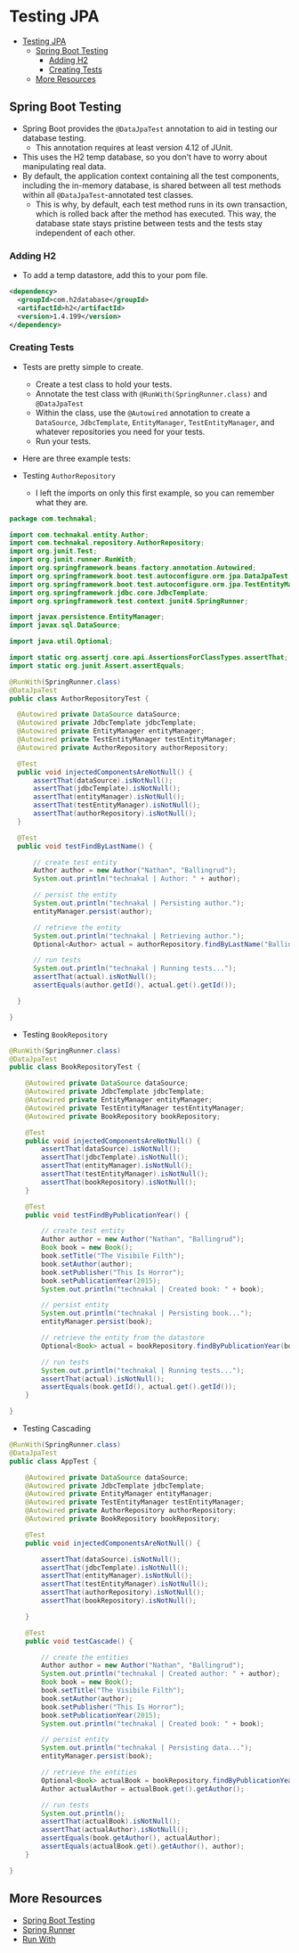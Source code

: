 # Testing JPA

<!-- TOC -->

- [Testing JPA](#testing-jpa)
  - [Spring Boot Testing](#spring-boot-testing)
    - [Adding H2](#adding-h2)
    - [Creating Tests](#creating-tests)
  - [More Resources](#more-resources)

<!-- /TOC -->

## Spring Boot Testing

- Spring Boot provides the `@DataJpaTest` annotation to aid in testing our database testing.
  - This annotation requires at least version 4.12 of JUnit.
- This uses the H2 temp database, so you don't have to worry about manipulating real data.
- By default, the application context containing all the test components, including the in-memory database, is shared between all test methods within all `@DataJpaTest`-annotated test classes.
  - This is why, by default, each test method runs in its own transaction, which is rolled back after the method has executed. This way, the database state stays pristine between tests and the tests stay independent of each other.

### Adding H2

- To add a temp datastore, add this to your pom file.

```xml
<dependency>
  <groupId>com.h2database</groupId>
  <artifactId>h2</artifactId>
  <version>1.4.199</version>
</dependency>
```

### Creating Tests

- Tests are pretty simple to create.
  - Create a test class to hold your tests.
  - Annotate the test class with `@RunWith(SpringRunner.class)` and `@DataJpaTest`
  - Within the class, use the `@Autowired` annotation to create a `DataSource`, `JdbcTemplate`, `EntityManager`, `TestEntityManager`, and whatever repositories you need for your tests.
  - Run your tests.
- Here are three example tests:

- Testing `AuthorRepository`
  - I left the imports on only this first example, so you can remember what they are.

```java
package com.technakal;

import com.technakal.entity.Author;
import com.technakal.repository.AuthorRepository;
import org.junit.Test;
import org.junit.runner.RunWith;
import org.springframework.beans.factory.annotation.Autowired;
import org.springframework.boot.test.autoconfigure.orm.jpa.DataJpaTest;
import org.springframework.boot.test.autoconfigure.orm.jpa.TestEntityManager;
import org.springframework.jdbc.core.JdbcTemplate;
import org.springframework.test.context.junit4.SpringRunner;

import javax.persistence.EntityManager;
import javax.sql.DataSource;

import java.util.Optional;

import static org.assertj.core.api.AssertionsForClassTypes.assertThat;
import static org.junit.Assert.assertEquals;

@RunWith(SpringRunner.class)
@DataJpaTest
public class AuthorRepositoryTest {

  @Autowired private DataSource dataSource;
  @Autowired private JdbcTemplate jdbcTemplate;
  @Autowired private EntityManager entityManager;
  @Autowired private TestEntityManager testEntityManager;
  @Autowired private AuthorRepository authorRepository;

  @Test
  public void injectedComponentsAreNotNull() {
      assertThat(dataSource).isNotNull();
      assertThat(jdbcTemplate).isNotNull();
      assertThat(entityManager).isNotNull();
      assertThat(testEntityManager).isNotNull();
      assertThat(authorRepository).isNotNull();
  }

  @Test
  public void testFindByLastName() {

      // create test entity
      Author author = new Author("Nathan", "Ballingrud");
      System.out.println("technakal | Author: " + author);

      // persist the entity
      System.out.println("technakal | Persisting author.");
      entityManager.persist(author);

      // retrieve the entity
      System.out.println("technakal | Retrieving author.");
      Optional<Author> actual = authorRepository.findByLastName("Ballingrud");

      // run tests
      System.out.println("technakal | Running tests...");
      assertThat(actual).isNotNull();
      assertEquals(author.getId(), actual.get().getId());

  }

}

```

- Testing `BookRepository`

```java
@RunWith(SpringRunner.class)
@DataJpaTest
public class BookRepositoryTest {

    @Autowired private DataSource dataSource;
    @Autowired private JdbcTemplate jdbcTemplate;
    @Autowired private EntityManager entityManager;
    @Autowired private TestEntityManager testEntityManager;
    @Autowired private BookRepository bookRepository;

    @Test
    public void injectedComponentsAreNotNull() {
        assertThat(dataSource).isNotNull();
        assertThat(jdbcTemplate).isNotNull();
        assertThat(entityManager).isNotNull();
        assertThat(testEntityManager).isNotNull();
        assertThat(bookRepository).isNotNull();
    }

    @Test
    public void testFindByPublicationYear() {

        // create test entity
        Author author = new Author("Nathan", "Ballingrud");
        Book book = new Book();
        book.setTitle("The Visibile Filth");
        book.setAuthor(author);
        book.setPublisher("This Is Horror");
        book.setPublicationYear(2015);
        System.out.println("technakal | Created book: " + book);

        // persist entity
        System.out.println("technakal | Persisting book...");
        entityManager.persist(book);

        // retrieve the entity from the datastore
        Optional<Book> actual = bookRepository.findByPublicationYear(book.getPublicationYear());

        // run tests
        System.out.println("technakal | Running tests...");
        assertThat(actual).isNotNull();
        assertEquals(book.getId(), actual.get().getId());
    }

}
```

- Testing Cascading

```java
@RunWith(SpringRunner.class)
@DataJpaTest
public class AppTest {

    @Autowired private DataSource dataSource;
    @Autowired private JdbcTemplate jdbcTemplate;
    @Autowired private EntityManager entityManager;
    @Autowired private TestEntityManager testEntityManager;
    @Autowired private AuthorRepository authorRepository;
    @Autowired private BookRepository bookRepository;

    @Test
    public void injectedComponentsAreNotNull() {

        assertThat(dataSource).isNotNull();
        assertThat(jdbcTemplate).isNotNull();
        assertThat(entityManager).isNotNull();
        assertThat(testEntityManager).isNotNull();
        assertThat(authorRepository).isNotNull();
        assertThat(bookRepository).isNotNull();

    }

    @Test
    public void testCascade() {

        // create the entities
        Author author = new Author("Nathan", "Ballingrud");
        System.out.println("technakal | Created author: " + author);
        Book book = new Book();
        book.setTitle("The Visibile Filth");
        book.setAuthor(author);
        book.setPublisher("This Is Horror");
        book.setPublicationYear(2015);
        System.out.println("technakal | Created book: " + book);

        // persist entity
        System.out.println("technakal | Persisting data...");
        entityManager.persist(book);

        // retrieve the entities
        Optional<Book> actualBook = bookRepository.findByPublicationYear(book.getPublicationYear());
        Author actualAuthor = actualBook.get().getAuthor();

        // run tests
        System.out.println();
        assertThat(actualBook).isNotNull();
        assertThat(actualAuthor).isNotNull();
        assertEquals(book.getAuthor(), actualAuthor);
        assertEquals(actualBook.get().getAuthor(), author);
    }

}
```

## More Resources

- [Spring Boot Testing](https://docs.spring.io/spring-boot/docs/current/reference/html/boot-features-testing.html)
- [Spring Runner](https://docs.spring.io/spring-framework/docs/current/javadoc-api/org/springframework/test/context/junit4/SpringRunner.html)
- [Run With](http://junit.sourceforge.net/javadoc/org/junit/runner/RunWith.html)
